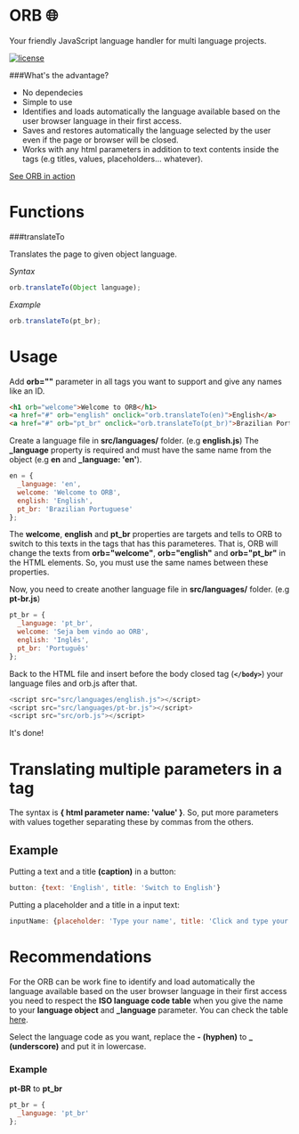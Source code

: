 # ORB :globe_with_meridians:
Your friendly JavaScript language handler for multi language projects.

[![license](https://img.shields.io/github/license/mashape/apistatus.svg)](https://github.com/daltonmenezes/pepper-the-chicken/blob/master/LICENSE)

###What's the advantage?

- No dependecies
- Simple to use
- Identifies and loads automatically the language available based on the user browser language in their first access.
- Saves and restores automatically the language selected by the user even if the page or browser will be closed.
- Works with any html parameters in addition to text contents inside the tags (e.g titles, values, placeholders... whatever).

[See ORB in action](https://daltonmenezes.github.io/orb/example.html)

# Functions

###translateTo

Translates the page to given object language.

*Syntax*
```js
orb.translateTo(Object language);
```
*Example*
```js
orb.translateTo(pt_br);
```

# Usage
Add **orb=""** parameter in all tags you want to support and give any names like an ID.
```html
<h1 orb="welcome">Welcome to ORB</h1>
<a href="#" orb="english" onclick="orb.translateTo(en)">English</a>
<a href="#" orb="pt_br" onclick="orb.translateTo(pt_br)">Brazilian Portuguese</a>
```
Create a language file in **src/languages/** folder. (e.g **english.js**) 
The **_language** property is required and must have the same name from the object (e.g **en** and **_language: 'en'**).
```js
en = {
  _language: 'en',
  welcome: 'Welcome to ORB',
  english: 'English',
  pt_br: 'Brazilian Portuguese'  
};
```
The **welcome**, **english** and **pt_br** properties are targets and tells to ORB to switch to this texts in the tags that has this parameteres. That is, ORB will change the texts from **orb="welcome"**, **orb="english"** and **orb="pt_br"** in the HTML elements. So, you must use the same names between these properties.

Now, you need to create another language file in **src/languages/** folder. (e.g **pt-br.js**)

```js
pt_br = {
  _language: 'pt_br',
  welcome: 'Seja bem vindo ao ORB',
  english: 'Inglês',
  pt_br: 'Português'
};
```
Back to the HTML file and insert before the body closed tag (**`</body>`**) your language files and orb.js after that.
```js
<script src="src/languages/english.js"></script>
<script src="src/languages/pt-br.js"></script>
<script src="src/orb.js"></script>
```
It's done!

# Translating multiple parameters in a tag

The syntax is **{ html parameter name: 'value' }**. So, put more parameters with values together separating these by commas from the others.

## Example

Putting a text and a title **(caption)** in a button:
```js
button: {text: 'English', title: 'Switch to English'}
```
Putting a placeholder and a title in a input text:
```js
inputName: {placeholder: 'Type your name', title: 'Click and type your name.'}
```
# Recommendations

For the ORB can be work fine to identify and load automatically the language available based on the user browser language in their first access you need to respect the **ISO language code table** when you give the name to your **language object** and **_language** parameter. You can check the table [here](http://www.lingoes.net/en/translator/langcode.htm).

Select the language code as you want, replace the **- (hyphen)** to **_ (underscore)** and put it in lowercase.

### Example

**pt-BR** to **pt_br**
```js
pt_br = {
  _language: 'pt_br'
};
```


